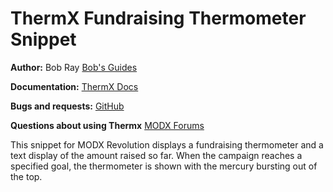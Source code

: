 ThermX Fundraising Thermometer Snippet
======================================

**Author:** Bob Ray [Bob's Guides](https://bobsguides.com)

**Documentation:** [ThermX Docs](https://bobsguides.com/thermx-tutorial.html)
  
**Bugs and requests:** [GitHub](https://github.com/BobRay/ThermX/issues)
  
**Questions about using Thermx** [MODX Forums](https://community.modx.com)

This snippet for MODX Revolution displays a fundraising thermometer and a
text display of the amount raised so far. When the campaign reaches a specified goal, the thermometer is shown with the mercury bursting out of the top.
